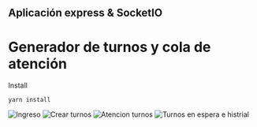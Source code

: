 ## Aplicación express & SocketIO 
# Generador de turnos y cola de atención

Install

 ```
 yarn install
 ```


![Ingreso](https://live.staticflickr.com/65535/52174602176_a50915f3a6_w.jpg "Ingreso")
![Crear turnos](https://live.staticflickr.com/65535/52174602171_7e1ca072b4_w.jpg "Crear turnos")
![Atencion turnos](https://live.staticflickr.com/65535/52174853264_c0e8633863_w.jpg "Atención turnos")
![Turnos en espera e histrial]( https://live.staticflickr.com/65535/52174602166_d97dee28bf_w.jpg "Turnos  e historial")
